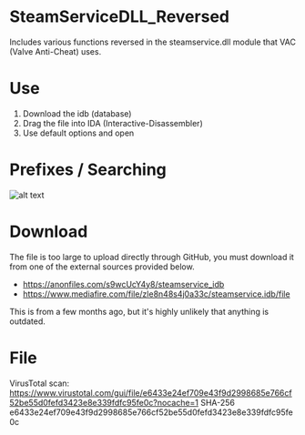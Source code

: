 # SteamServiceDLL_Reversed
Includes various functions reversed in the steamservice.dll module that VAC (Valve Anti-Cheat) uses.

# Use
1. Download the idb (database)
2. Drag the file into IDA (Interactive-Disassembler)
3. Use default options and open

# Prefixes / Searching
![alt text](https://i.imgur.com/t6CZaSG.png)

# Download
The file is too large to upload directly through GitHub, you must download it from one of the external sources provided below.

- https://anonfiles.com/s9wcUcY4y8/steamservice_idb
- https://www.mediafire.com/file/zle8n48s4j0a33c/steamservice.idb/file

This is from a few months ago, but it's highly unlikely that anything is outdated.

# File
VirusTotal scan: https://www.virustotal.com/gui/file/e6433e24ef709e43f9d2998685e766cf52be55d0fefd3423e8e339fdfc95fe0c?nocache=1
SHA-256 e6433e24ef709e43f9d2998685e766cf52be55d0fefd3423e8e339fdfc95fe0c
